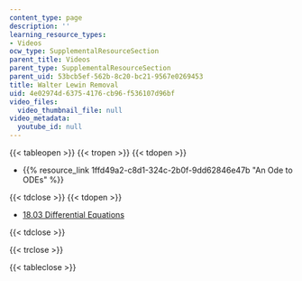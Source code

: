 ```yaml
---
content_type: page
description: ''
learning_resource_types:
- Videos
ocw_type: SupplementalResourceSection
parent_title: Videos
parent_type: SupplementalResourceSection
parent_uid: 53bcb5ef-562b-8c20-bc21-9567e0269453
title: Walter Lewin Removal
uid: 4e02974d-6375-4176-cb96-f536107d96bf
video_files:
  video_thumbnail_file: null
video_metadata:
  youtube_id: null
---
```


{{< tableopen >}}
{{< tropen >}}
{{< tdopen >}}


*   {{% resource_link 1ffd49a2-c8d1-324c-2b0f-9dd62846e47b "An Ode to ODEs" %}}


{{< tdclose >}}
{{< tdopen >}}


*   [18.03 Differential Equations](/courses/18-03sc-differential-equations-fall-2011)


{{< tdclose >}}

{{< trclose >}}

{{< tableclose >}}